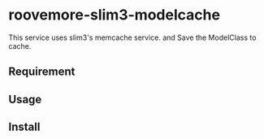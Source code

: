 # roovemore-slim3-modelcache
This service uses slim3's memcache service. and Save the ModelClass to cache.

## Requirement

## Usage

## Install
